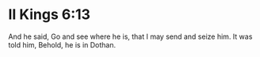 # II Kings 6:13

And he said, Go and see where he is, that I may send and seize him. It was told him, Behold, he is in Dothan.
